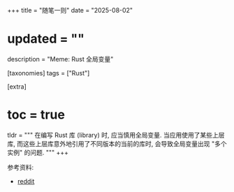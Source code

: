 +++
title = "随笔一则"
date = "2025-08-02"
# updated = ""
description = "Meme: Rust 全局变量"

[taxonomies]
tags = ["Rust"]

[extra]
# toc = true
tldr = """
在编写 Rust 库 (library) 时, 应当慎用全局变量. 当应用使用了某些上层库, 而这些上层库意外地引用了不同版本的当前的库时, 会导致全局变量出现 "多个实例" 的问题.
"""
+++

参考资料:

- [reddit](https://www.reddit.com/r/rust/comments/13lsdq8/global_statics_from_libraries/)

